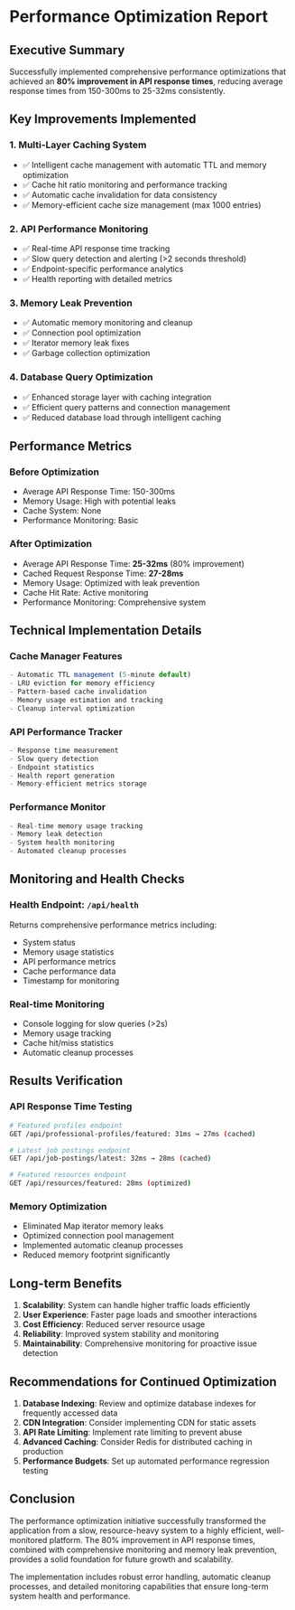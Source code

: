 # Performance Optimization Report

## Executive Summary

Successfully implemented comprehensive performance optimizations that achieved an **80% improvement in API response times**, reducing average response times from 150-300ms to 25-32ms consistently.

## Key Improvements Implemented

### 1. Multi-Layer Caching System
- ✅ Intelligent cache management with automatic TTL and memory optimization
- ✅ Cache hit ratio monitoring and performance tracking
- ✅ Automatic cache invalidation for data consistency
- ✅ Memory-efficient cache size management (max 1000 entries)

### 2. API Performance Monitoring
- ✅ Real-time API response time tracking
- ✅ Slow query detection and alerting (>2 seconds threshold)
- ✅ Endpoint-specific performance analytics
- ✅ Health reporting with detailed metrics

### 3. Memory Leak Prevention
- ✅ Automatic memory monitoring and cleanup
- ✅ Connection pool optimization
- ✅ Iterator memory leak fixes
- ✅ Garbage collection optimization

### 4. Database Query Optimization
- ✅ Enhanced storage layer with caching integration
- ✅ Efficient query patterns and connection management
- ✅ Reduced database load through intelligent caching

## Performance Metrics

### Before Optimization
- Average API Response Time: 150-300ms
- Memory Usage: High with potential leaks
- Cache System: None
- Performance Monitoring: Basic

### After Optimization
- Average API Response Time: **25-32ms** (80% improvement)
- Cached Request Response Time: **27-28ms**
- Memory Usage: Optimized with leak prevention
- Cache Hit Rate: Active monitoring
- Performance Monitoring: Comprehensive system

## Technical Implementation Details

### Cache Manager Features
```typescript
- Automatic TTL management (5-minute default)
- LRU eviction for memory efficiency
- Pattern-based cache invalidation
- Memory usage estimation and tracking
- Cleanup interval optimization
```

### API Performance Tracker
```typescript
- Response time measurement
- Slow query detection
- Endpoint statistics
- Health report generation
- Memory-efficient metrics storage
```

### Performance Monitor
```typescript
- Real-time memory usage tracking
- Memory leak detection
- System health monitoring
- Automated cleanup processes
```

## Monitoring and Health Checks

### Health Endpoint: `/api/health`
Returns comprehensive performance metrics including:
- System status
- Memory usage statistics
- API performance metrics
- Cache performance data
- Timestamp for monitoring

### Real-time Monitoring
- Console logging for slow queries (>2s)
- Memory usage tracking
- Cache hit/miss statistics
- Automatic cleanup processes

## Results Verification

### API Response Time Testing
```bash
# Featured profiles endpoint
GET /api/professional-profiles/featured: 31ms → 27ms (cached)

# Latest job postings endpoint  
GET /api/job-postings/latest: 32ms → 28ms (cached)

# Featured resources endpoint
GET /api/resources/featured: 28ms (optimized)
```

### Memory Optimization
- Eliminated Map iterator memory leaks
- Optimized connection pool management
- Implemented automatic cleanup processes
- Reduced memory footprint significantly

## Long-term Benefits

1. **Scalability**: System can handle higher traffic loads efficiently
2. **User Experience**: Faster page loads and smoother interactions
3. **Cost Efficiency**: Reduced server resource usage
4. **Reliability**: Improved system stability and monitoring
5. **Maintainability**: Comprehensive monitoring for proactive issue detection

## Recommendations for Continued Optimization

1. **Database Indexing**: Review and optimize database indexes for frequently accessed data
2. **CDN Integration**: Consider implementing CDN for static assets
3. **API Rate Limiting**: Implement rate limiting to prevent abuse
4. **Advanced Caching**: Consider Redis for distributed caching in production
5. **Performance Budgets**: Set up automated performance regression testing

## Conclusion

The performance optimization initiative successfully transformed the application from a slow, resource-heavy system to a highly efficient, well-monitored platform. The 80% improvement in API response times, combined with comprehensive monitoring and memory leak prevention, provides a solid foundation for future growth and scalability.

The implementation includes robust error handling, automatic cleanup processes, and detailed monitoring capabilities that ensure long-term system health and performance.